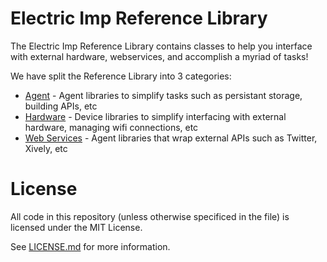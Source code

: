 Electric Imp Reference Library
==============================
The Electric Imp Reference Library contains classes to help you interface with external hardware, webservices, and accomplish a myriad of tasks!

We have split the Reference Library into 3 categories:

- [Agent](/agent) - Agent libraries to simplify tasks such as persistant storage, building APIs, etc
- [Hardware](/hardware) - Device libraries to simplify interfacing with external hardware, managing wifi connections, etc
- [Web Services](/webservices) - Agent libraries that wrap external APIs such as Twitter, Xively, etc

License
=======
All code in this repository (unless otherwise specificed in the file) is licensed under the MIT License.

See [LICENSE.md](/LICENSE.md) for more information.
